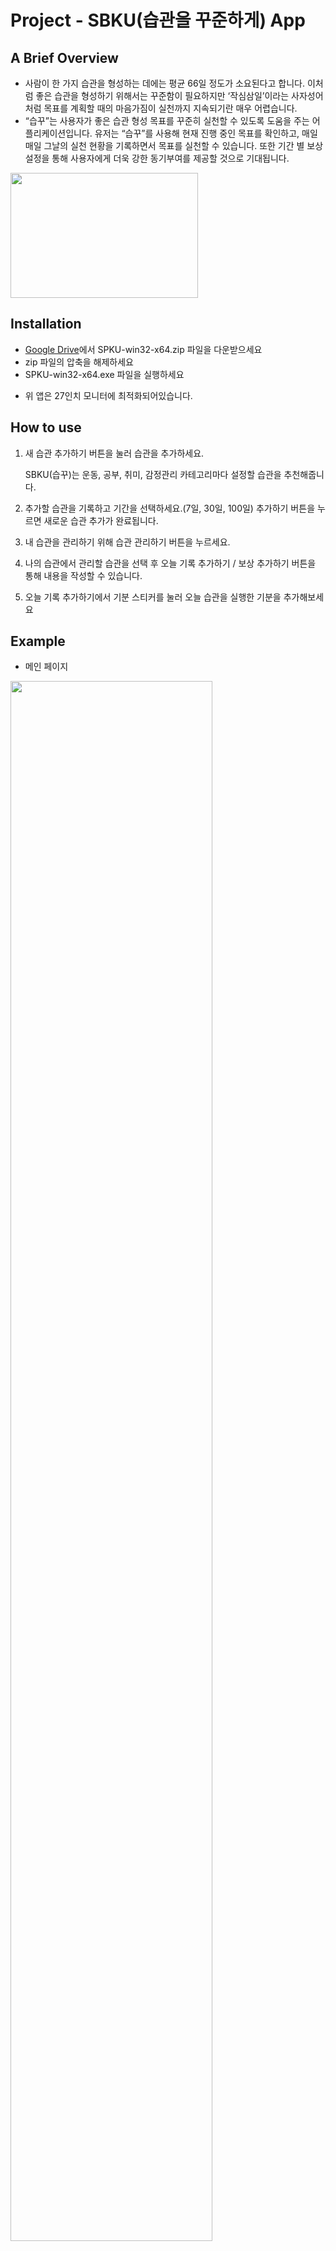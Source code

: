 # Project - SBKU(습관을 꾸준하게) App

## A Brief Overview
-   사람이 한 가지 습관을 형성하는 데에는 평균 66일 정도가 소요된다고 합니다. 이처럼 좋은 습관을 형성하기 위해서는 꾸준함이 필요하지만 ‘작심삼일’이라는 사자성어처럼 목표를 계획할 때의 마음가짐이 실천까지 지속되기란 매우 어렵습니다. 
-   “습꾸”는 사용자가 좋은 습관 형성 목표를 꾸준히 실천할 수 있도록 도움을 주는 어플리케이션입니다. 유저는 “습꾸”를 사용해 현재 진행 중인 목표를 확인하고, 매일매일 그날의 실천 현황을 기록하면서 목표를 실천할 수 있습니다. 또한 기간 별 보상 설정을 통해 사용자에게 더욱 강한 동기부여를 제공할 것으로 기대됩니다.
<img src="https://user-images.githubusercontent.com/65378914/143661956-7ec1ee90-1de0-4f31-9685-cff4e5c447ca.png"  width="300" height="200"/>


## Installation

- [Google Drive](https://drive.google.com/drive/folders/1Yc0Xlax4ZLvYqrUuUYk09GBWzjokGCL3?usp=sharing)에서 SPKU-win32-x64.zip 파일을 다운받으세요
- zip 파일의 압축을 해제하세요
- SPKU-win32-x64.exe 파일을 실행하세요
 * 위 앱은 27인치 모니터에 최적화되어있습니다.

## How to use

1. 새 습관 추가하기 버튼을 눌러 습관을 추가하세요.


   SBKU(습꾸)는 운동, 공부, 취미, 감정관리 카테고리마다 설정할 습관을 추천해줍니다.
2. 추가할 습관을 기록하고 기간을 선택하세요.(7일, 30일, 100일) 추가하기 버튼을 누르면 새로운 습관 추가가 완료됩니다.
5. 내 습관을 관리하기 위해 습관 관리하기 버튼을 누르세요.
6. 나의 습관에서 관리할 습관을 선택 후 오늘 기록 추가하기 / 보상 추가하기 버튼을 통해 내용을 작성할 수 있습니다.
7. 오늘 기록 추가하기에서 기분 스티커를 눌러 오늘 습관을 실행한 기분을 추가해보세요


## Example

- 메인 페이지
<img src="https://user-images.githubusercontent.com/65378914/143680765-a7df1c54-2f4e-47da-9d95-e53f7ec7b6c3.png"  width="80%"/>


- 추가하기 페이지
<img src="https://user-images.githubusercontent.com/65378914/143680767-c7216ca7-04cf-4d0d-b4ad-bc98887c0a5b.png"  width="80%"/>


- 세부 내용 및 기간 선택 페이지
<img src="https://user-images.githubusercontent.com/65378914/143680768-789b9655-f624-4e15-b703-98f27f2df5b7.png"  width="80%"/>


- 관리하기 페이지      
-아래 사진은 습관을 등록하지 않았을 때의 화면입니다. 습관을 추가할 경우, 목록에 추가됩니다.
<img src="https://user-images.githubusercontent.com/65378914/143681090-8566b83c-2ca0-49d9-88e9-c67b0a49a575.png"  width="80%" height="30%"/>


- 오늘 기록 페이지
<img src="https://user-images.githubusercontent.com/65378914/143680762-36f5f5ac-9c7f-4120-9fa7-329103ba8d82.png"  width="80%"/>


- 보상추가 페이지
<img src="https://user-images.githubusercontent.com/65378914/143680763-1d16b7bf-a448-4e0f-b83e-1161d3b4bb70.png"  width="80%"/>


## 1. Releases

-   v.1.0.0 - 습관 추가 및 관리 기능 추가


## 2. History

1. 필요한 기능을 정리하고 이에 따른 페이지 구성을 디자인한다.(완료)
<img src="https://user-images.githubusercontent.com/65378914/143661947-cc5a4844-e344-4909-8f15-1972ebeff856.jpg"  width="80%"/>

2. 페이지별로 파트를 나누고 각자 맡은 페이지의 HTML 문서 틀을 작성하고 CSS 파일을 제작한다.(완료)

3. CSS 디자인에 대한 피드백을 진행하고 이를 반영한다. 불필요한 기능은 제외한다.(완료)

4. 각자 맡은 파트의 기능을 js 문서를 통해 1차 구현한다.(완료) 
   electron 사용한 패키징과, 기능 작동 여부를 확인하려고 하였으나 오류로 설치가 불가했음.(이후에 해결 완료)
   
5. 구현한 기능을 디벨롭하고 사용자 환경에 따른 작동 여부를 확인한다. (완료)

6. Electron 패키징 오류를 해결하고 기능 작동여부를 확인한다. (완료)


## 3. Future

-   같은 기간에 습관이 여러 개 추가될 시 개별 표시하기 위한 기능을 추가해야 합니다.
-   스티커판이 7일 기간에만 제공되고 있습니다. 30일, 100일 스티커판도 추가할 예정입니다.


## 4. Code of Conduct

-   각자 코드를 작성한 후 테스팅 후에 main branch에 커밋하기 
    (이를 위해 개인별로 작업하는 페이지가 다르도록 코드 충돌이 없는 역할 분담을 진행하였음)
-   커밋 시 세부내용을 기술해주기
-   매주 화요일 9시 온라인 회의를 진행하며 진행상황 보고 및 피드백


## 5. Work

-   이정아:

> 1. main page, <관리하기> page 화면 개발
> 2. <세부내용 및 기간 선택> page: localstorage를 활용한 기능 구현
> 3. 전체적인 일정 조정 및 회의 관리, 역할 분담

-   김혜영:

> 1. <추가하기>, <세부내용 및 기간 선택> page 화면 개발
> 2. main page: localstorage를 활용한 기능 구현
> 3. desktop app으로 publish

-   김현성:

> 1.  <오늘기록>, <보상추가> page 화면 개발
> 2.  <오늘기록>, <보상추가> page: localstorage를 활용한 기능 구현
> 3. desktop app으로 publish


## 7. [License](https://github.com/jjeongah/oss_team2/blob/main/LICENSE)(Click it!)

